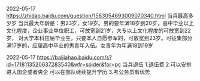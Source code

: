 2022-05-17
https://zhidao.baidu.com/question/1583054693009070340.html
当兵最高多少岁
当兵最大年龄是：男23岁，女19岁。男的要年满18岁到20岁，高中毕业以上文化程度，企业事业单位职工，可放宽到21岁，大专以上文化程度的可放宽到22岁，
对大学本科应届毕业生，只要本人自愿参军的，可放宽到23岁。可征集部分满17岁的，应届高中毕业的男青年入伍。女青年为年满18到19岁

2022-05-17
https://baijiahao.baidu.com/s?id=1718113520637283540&wfr=spider&for=pc
当兵退伍
1.退伍费
2.可以安排进入国企或者央企  可以在部队继续提升学历
3.考公务员有优势